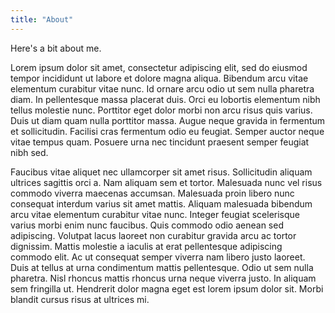 ```yaml
---
title: "About"
---
```


Here's a bit about me.

Lorem ipsum dolor sit amet, consectetur adipiscing elit, sed do eiusmod tempor incididunt ut labore et dolore magna aliqua. Bibendum arcu vitae elementum curabitur vitae nunc. Id ornare arcu odio ut sem nulla pharetra diam. In pellentesque massa placerat duis. Orci eu lobortis elementum nibh tellus molestie nunc. Porttitor eget dolor morbi non arcu risus quis varius. Duis ut diam quam nulla porttitor massa. Augue neque gravida in fermentum et sollicitudin. Facilisi cras fermentum odio eu feugiat. Semper auctor neque vitae tempus quam. Posuere urna nec tincidunt praesent semper feugiat nibh sed.

Faucibus vitae aliquet nec ullamcorper sit amet risus. Sollicitudin aliquam ultrices sagittis orci a. Nam aliquam sem et tortor. Malesuada nunc vel risus commodo viverra maecenas accumsan. Malesuada proin libero nunc consequat interdum varius sit amet mattis. Aliquam malesuada bibendum arcu vitae elementum curabitur vitae nunc. Integer feugiat scelerisque varius morbi enim nunc faucibus. Quis commodo odio aenean sed adipiscing. Volutpat lacus laoreet non curabitur gravida arcu ac tortor dignissim. Mattis molestie a iaculis at erat pellentesque adipiscing commodo elit. Ac ut consequat semper viverra nam libero justo laoreet. Duis at tellus at urna condimentum mattis pellentesque. Odio ut sem nulla pharetra. Nisl rhoncus mattis rhoncus urna neque viverra justo. In aliquam sem fringilla ut. Hendrerit dolor magna eget est lorem ipsum dolor sit. Morbi blandit cursus risus at ultrices mi.